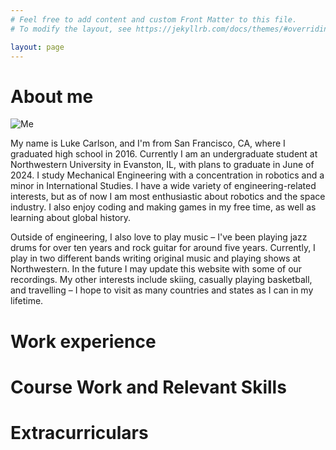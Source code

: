 ```yaml
---
# Feel free to add content and custom Front Matter to this file.
# To modify the layout, see https://jekyllrb.com/docs/themes/#overriding-theme-defaults

layout: page
---
```


# About me

![Me](https://github.com/lukesc0/lukesc0.github.io/blob/main/image.png)

My name is Luke Carlson, and I'm from San Francisco, CA, where I graduated high school in 2016. Currently I
am an undergraduate student at Northwestern University in Evanston, IL, with plans to graduate in June of 2024. 
I study Mechanical Engineering with a concentration in robotics and a minor in International Studies. I have a
wide variety of engineering-related interests, but as of now I am most enthusiastic about robotics and the
space industry. I also enjoy coding and making games in my free time, as well as learning about global history.

Outside of engineering, I also love to play music – I've been playing jazz drums for over ten years and rock
guitar for around five years. Currently, I play in two different bands writing original music and playing
shows at Northwestern. In the future I may update this website with some of our recordings. My other interests 
include skiing, casually playing basketball, and travelling – I hope to visit as many countries and states as 
I can in my lifetime.

# Work experience

# Course Work and Relevant Skills

# Extracurriculars
